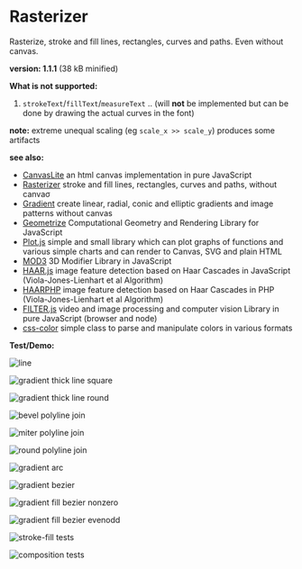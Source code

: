 # Rasterizer

Rasterize, stroke and fill lines, rectangles, curves and paths. Even without canvas.

**version: 1.1.1** (38 kB minified)

**What is not supported:**

1. `strokeText`/`fillText`/`measureText` ..  (will **not** be implemented but can be done by drawing the actual curves in the font)

**note:** extreme unequal scaling (eg `scale_x >> scale_y`) produces some artifacts

**see also:**

* [CanvasLite](https://github.com/foo123/CanvasLite) an html canvas implementation in pure JavaScript
* [Rasterizer](https://github.com/foo123/Rasterizer) stroke and fill lines, rectangles, curves and paths, without canvaσ
* [Gradient](https://github.com/foo123/Gradient) create linear, radial, conic and elliptic gradients and image patterns without canvas
* [Geometrize](https://github.com/foo123/Geometrize) Computational Geometry and Rendering Library for JavaScript
* [Plot.js](https://github.com/foo123/Plot.js) simple and small library which can plot graphs of functions and various simple charts and can render to Canvas, SVG and plain HTML
* [MOD3](https://github.com/foo123/MOD3) 3D Modifier Library in JavaScript
* [HAAR.js](https://github.com/foo123/HAAR.js) image feature detection based on Haar Cascades in JavaScript (Viola-Jones-Lienhart et al Algorithm)
* [HAARPHP](https://github.com/foo123/HAARPHP) image feature detection based on Haar Cascades in PHP (Viola-Jones-Lienhart et al Algorithm)
* [FILTER.js](https://github.com/foo123/FILTER.js) video and image processing and computer vision Library in pure JavaScript (browser and node)
* [css-color](https://github.com/foo123/css-color) simple class to parse and manipulate colors in various formats



**Test/Demo:**

![line](/line.png)

![gradient thick line square](/thicklines.png)

![gradient thick line round](/thicklines2.png)

![bevel polyline join](/joinbevel.png)

![miter polyline join](/joinmiter.png)

![round polyline join](/joinround.png)

![gradient arc](/arc.png)

![gradient bezier](/bezier.png)

![gradient fill bezier nonzero](/fill-nonzero.png)

![gradient fill bezier evenodd](/fill-evenodd.png)

![stroke-fill tests](/strokes-fills.png)

![composition tests](/compositions.png)
